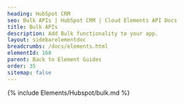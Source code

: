 ```yaml
---
heading: HubSpot CRM
seo: Bulk APIs | HubSpot CRM | Cloud Elements API Docs
title: Bulk APIs
description: Add Bulk functionality to your app.
layout: sidebarelementdoc
breadcrumbs: /docs/elements.html
elementId: 168
parent: Back to Element Guides
order: 35
sitemap: false
---
```


{% include Elements/Hubspot/bulk.md %}
